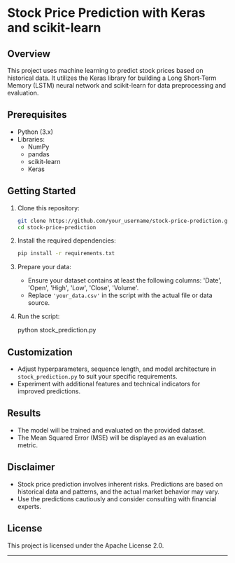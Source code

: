 
# Stock Price Prediction with Keras and scikit-learn

## Overview

This project uses machine learning to predict stock prices based on historical data. It utilizes the Keras library for building a Long Short-Term Memory (LSTM) neural network and scikit-learn for data preprocessing and evaluation.

## Prerequisites

- Python (3.x)
- Libraries:
  - NumPy
  - pandas
  - scikit-learn
  - Keras

## Getting Started

1. Clone this repository:

   ```bash
   git clone https://github.com/your_username/stock-price-prediction.git
   cd stock-price-prediction
   ```

2. Install the required dependencies:

   ```bash
   pip install -r requirements.txt
   ```

3. Prepare your data:

   - Ensure your dataset contains at least the following columns: 'Date', 'Open', 'High', 'Low', 'Close', 'Volume'.
   - Replace `'your_data.csv'` in the script with the actual file or data source.

4. Run the script:


   python stock_prediction.py
  

## Customization

- Adjust hyperparameters, sequence length, and model architecture in `stock_prediction.py` to suit your specific requirements.
- Experiment with additional features and technical indicators for improved predictions.

## Results

- The model will be trained and evaluated on the provided dataset.
- The Mean Squared Error (MSE) will be displayed as an evaluation metric.

## Disclaimer

- Stock price prediction involves inherent risks. Predictions are based on historical data and patterns, and the actual market behavior may vary.
- Use the predictions cautiously and consider consulting with financial experts.



## License

This project is licensed under the Apache License 2.0.

---

